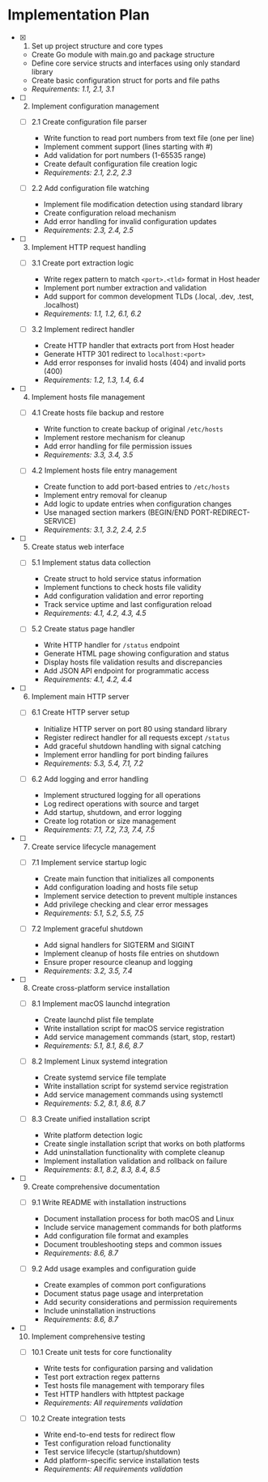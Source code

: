 # Implementation Plan

- [x] 1. Set up project structure and core types
  - Create Go module with main.go and package structure
  - Define core service structs and interfaces using only standard library
  - Create basic configuration struct for ports and file paths
  - _Requirements: 1.1, 2.1, 3.1_

- [ ] 2. Implement configuration management
  - [ ] 2.1 Create configuration file parser
    - Write function to read port numbers from text file (one per line)
    - Implement comment support (lines starting with #)
    - Add validation for port numbers (1-65535 range)
    - Create default configuration file creation logic
    - _Requirements: 2.1, 2.2, 2.3_
  
  - [ ] 2.2 Add configuration file watching
    - Implement file modification detection using standard library
    - Create configuration reload mechanism
    - Add error handling for invalid configuration updates
    - _Requirements: 2.3, 2.4, 2.5_

- [ ] 3. Implement HTTP request handling
  - [ ] 3.1 Create port extraction logic
    - Write regex pattern to match `<port>.<tld>` format in Host header
    - Implement port number extraction and validation
    - Add support for common development TLDs (.local, .dev, .test, .localhost)
    - _Requirements: 1.1, 1.2, 6.1, 6.2_
  
  - [ ] 3.2 Implement redirect handler
    - Create HTTP handler that extracts port from Host header
    - Generate HTTP 301 redirect to `localhost:<port>`
    - Add error responses for invalid hosts (404) and invalid ports (400)
    - _Requirements: 1.2, 1.3, 1.4, 6.4_

- [ ] 4. Implement hosts file management
  - [ ] 4.1 Create hosts file backup and restore
    - Write function to create backup of original `/etc/hosts`
    - Implement restore mechanism for cleanup
    - Add error handling for file permission issues
    - _Requirements: 3.3, 3.4, 3.5_
  
  - [ ] 4.2 Implement hosts file entry management
    - Create function to add port-based entries to `/etc/hosts`
    - Implement entry removal for cleanup
    - Add logic to update entries when configuration changes
    - Use managed section markers (BEGIN/END PORT-REDIRECT-SERVICE)
    - _Requirements: 3.1, 3.2, 2.4, 2.5_

- [ ] 5. Create status web interface
  - [ ] 5.1 Implement status data collection
    - Create struct to hold service status information
    - Implement functions to check hosts file validity
    - Add configuration validation and error reporting
    - Track service uptime and last configuration reload
    - _Requirements: 4.1, 4.2, 4.3, 4.5_
  
  - [ ] 5.2 Create status page handler
    - Write HTTP handler for `/status` endpoint
    - Generate HTML page showing configuration and status
    - Display hosts file validation results and discrepancies
    - Add JSON API endpoint for programmatic access
    - _Requirements: 4.1, 4.2, 4.4_

- [ ] 6. Implement main HTTP server
  - [ ] 6.1 Create HTTP server setup
    - Initialize HTTP server on port 80 using standard library
    - Register redirect handler for all requests except `/status`
    - Add graceful shutdown handling with signal catching
    - Implement error handling for port binding failures
    - _Requirements: 5.3, 5.4, 7.1, 7.2_
  
  - [ ] 6.2 Add logging and error handling
    - Implement structured logging for all operations
    - Log redirect operations with source and target
    - Add startup, shutdown, and error logging
    - Create log rotation or size management
    - _Requirements: 7.1, 7.2, 7.3, 7.4, 7.5_

- [ ] 7. Create service lifecycle management
  - [ ] 7.1 Implement service startup logic
    - Create main function that initializes all components
    - Add configuration loading and hosts file setup
    - Implement service detection to prevent multiple instances
    - Add privilege checking and clear error messages
    - _Requirements: 5.1, 5.2, 5.5, 7.5_
  
  - [ ] 7.2 Implement graceful shutdown
    - Add signal handlers for SIGTERM and SIGINT
    - Implement cleanup of hosts file entries on shutdown
    - Ensure proper resource cleanup and logging
    - _Requirements: 3.2, 3.5, 7.4_

- [ ] 8. Create cross-platform service installation
  - [ ] 8.1 Implement macOS launchd integration
    - Create launchd plist file template
    - Write installation script for macOS service registration
    - Add service management commands (start, stop, restart)
    - _Requirements: 5.1, 8.1, 8.6, 8.7_
  
  - [ ] 8.2 Implement Linux systemd integration
    - Create systemd service file template
    - Write installation script for systemd service registration
    - Add service management commands using systemctl
    - _Requirements: 5.2, 8.1, 8.6, 8.7_
  
  - [ ] 8.3 Create unified installation script
    - Write platform detection logic
    - Create single installation script that works on both platforms
    - Add uninstallation functionality with complete cleanup
    - Implement installation validation and rollback on failure
    - _Requirements: 8.1, 8.2, 8.3, 8.4, 8.5_

- [ ] 9. Create comprehensive documentation
  - [ ] 9.1 Write README with installation instructions
    - Document installation process for both macOS and Linux
    - Include service management commands for both platforms
    - Add configuration file format and examples
    - Document troubleshooting steps and common issues
    - _Requirements: 8.6, 8.7_
  
  - [ ] 9.2 Add usage examples and configuration guide
    - Create examples of common port configurations
    - Document status page usage and interpretation
    - Add security considerations and permission requirements
    - Include uninstallation instructions
    - _Requirements: 8.6, 8.7_

- [ ] 10. Implement comprehensive testing
  - [ ] 10.1 Create unit tests for core functionality
    - Write tests for configuration parsing and validation
    - Test port extraction regex patterns
    - Test hosts file management with temporary files
    - Test HTTP handlers with httptest package
    - _Requirements: All requirements validation_
  
  - [ ] 10.2 Create integration tests
    - Write end-to-end tests for redirect flow
    - Test configuration reload functionality
    - Test service lifecycle (startup/shutdown)
    - Add platform-specific service installation tests
    - _Requirements: All requirements validation_